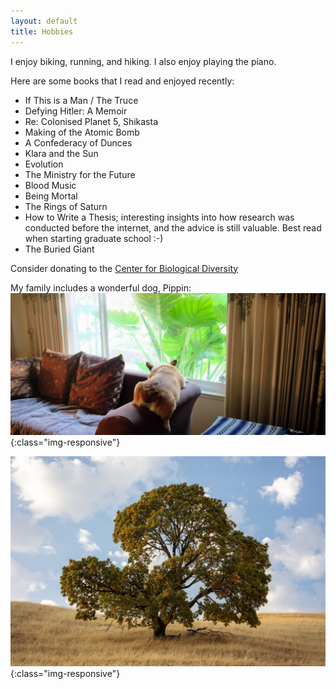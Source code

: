 ```yaml
---
layout: default
title: Hobbies
---
```


I enjoy biking, running, and hiking. I also enjoy playing the piano.

Here are some books that I read and enjoyed recently:

* If This is a Man / The Truce
* Defying Hitler: A Memoir
* Re: Colonised Planet 5, Shikasta
* Making of the Atomic Bomb
* A Confederacy of Dunces
* Klara and the Sun
* Evolution
* The Ministry for the Future
* Blood Music
* Being Mortal
* The Rings of Saturn
* How to Write a Thesis; interesting insights into how research was conducted before the internet, and the advice is still valuable. Best read when starting graduate school :-)
* The Buried Giant 

Consider donating to the <a href="https://www.biologicaldiversity.org/">Center for Biological Diversity</a>

My family includes a wonderful dog, Pippin:
![pippin](/assets/pippin.jpg){:class="img-responsive"}

![montebello](/assets/montebello.jpg){:class="img-responsive"}




